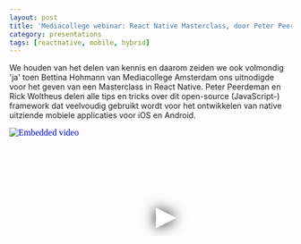 ```yaml
---
layout: post
title: 'Mediacollege webinar: React Native Masterclass, door Peter Peerdeman en Rick Woltheus'
category: presentations
tags: [reactnative, mobile, hybrid]
---
```


We houden van het delen van kennis en daarom zeiden we ook volmondig 'ja' toen Bettina Hohmann van Mediacollege Amsterdam ons uitnodigde voor het geven van een Masterclass in React Native. Peter Peerdeman en Rick Woltheus delen alle tips en tricks over dit open-source (JavaScript-) framework dat veelvoudig gebruikt wordt voor het ontwikkelen van native uitziende mobiele applicaties voor iOS en Android.

<iframe
  width="560"
  height="315"
  src="https://www.youtube.com/embed/G0Vw0d64vv4"
  srcdoc="<style>*{padding:0;margin:0;overflow:hidden}html,body{height:100%}img,span{position:absolute;width:100%;top:0;bottom:0;margin:auto}span{height:1.5em;text-align:center;font:48px/1.5 sans-serif;color:white;text-shadow:0 0 0.5em black}</style><a href=https://www.youtube.com/embed/G0Vw0d64vv4?autoplay=1><img src=https://img.youtube.com/vi/G0Vw0d64vv4/hqdefault.jpg alt='Embedded video'><span>▶</span></a>"
  frameborder="0"
  allow="accelerometer; autoplay; encrypted-media; gyroscope; picture-in-picture"
  allowfullscreen
  title="Embedded video"
></iframe>
